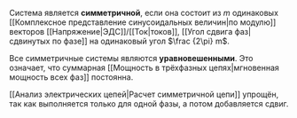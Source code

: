 Система является **симметричной**, если она состоит из $m$ одинаковых [[Комплексное представление синусоидальных величин|по модулю]] векторов [[Напряжение|ЭДС]]/[[Ток|токов]], [[Угол сдвига фаз|сдвинутых по фазе]] на одинаковый угол $\frac {2\pi} m$.

Все симметричные системы являются **уравновешенными**. Это означает, что суммарная [[Мощность в трёхфазных цепях|мгновенная мощность всех фаз]] постоянна.

[[Анализ электрических цепей|Расчет симметричной цепи]] упрощён, так как выполняется только для одной фазы, а потом добавляется сдвиг.